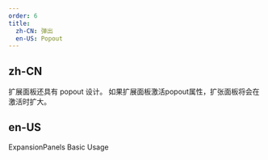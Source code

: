 ```yaml
---
order: 6
title:
  zh-CN: 弹出
  en-US: Popout
---
```


## zh-CN

扩展面板还具有 popout 设计。 如果扩展面板激活popout属性，扩张面板将会在激活时扩大。

## en-US

ExpansionPanels Basic Usage
